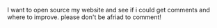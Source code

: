 

I want to open source my website and see if i could get comments and where to improve. please don't be afriad to comment! 
